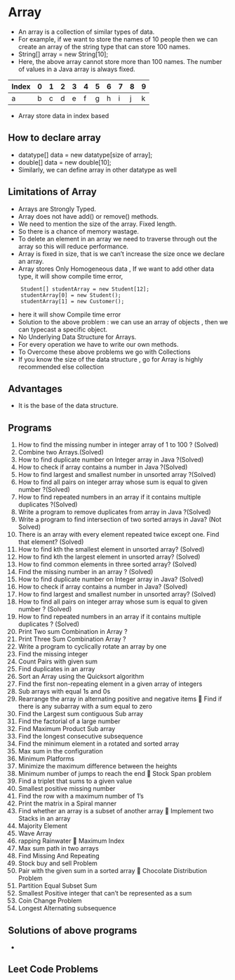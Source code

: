# Array
- An array is a collection of similar types of data.
- For example, if we want to store the names of 10 people then we can create an array of the string type that can store 100 names.
- String[] array = new String[10];
- Here, the above array cannot store more than 100 names. The number of values in a Java array is always fixed.

| Index | 0   | 1   | 2   | 3   | 4   | 5   | 6   | 7   | 8   | 9   |
|-------|-----|-----|-----|-----|-----|-----|-----|-----|-----|-----|
| a     | b   | c   | d   | e   | f   | g   | h   | i   | j   | k   |

- Array store data in index based


## How to declare array
- datatype[] data = new datatype[size of array];
- double[] data = new double[10];
- Similarly, we can define array in other datatype as well

## Limitations of Array
- Arrays are Strongly Typed.
- Array does not have add() or remove() methods.
- We need to mention the size of the array. Fixed length.
- So there is a chance of memory wastage.
- To delete an element in an array we need to traverse through out the array so this will reduce performance.
- Array is fixed in size, that is we can’t increase the size once we declare an array.
- Array stores Only Homogeneous data , If we want to add other data type, it will show compile time error,
```
	Student[] studentArray = new Student[12]; 	
	studentArray[0] = new Student(); 
	studentArray[1] = new Customer();  
```
- here it will show Compile time error
- Solution to the above problem : we can use an array of objects , then we can typecast a specific object.
- No Underlying Data Structure for Arrays.
- For every operation we have to write our own methods.
- To Overcome these above problems we go with Collections
- If you know the size of the data structure , go for Array is highly recommended else collection

## Advantages
- It is the base of the data structure.


## Programs
1) How to find the missing number in integer array of 1 to 100 ? (Solved)
2) Combine two Arrays.(Solved)
3) How to find duplicate number on Integer array in Java ?(Solved)
4) How to check if array contains a number in Java ?(Solved)
5) How to find largest and smallest number in unsorted array ?(Solved)
6) How to find all pairs on integer array whose sum is equal to given number ?(Solved)
7) How to find repeated numbers in an array if it contains multiple duplicates ?(Solved)
8) Write a program to remove duplicates from array in Java ?(Solved)
9) Write a program to find intersection of two sorted arrays in Java? (Not Solved)
10) There is an array with every element repeated twice except one. Find that element? (Solved)
11) How to find kth the smallest element in unsorted array? (Solved)
12) How to find kth the largest element in unsorted array? (Solved)
13) How to find common elements in three sorted array? (Solved)
14) Find the missing number in an array ? (Solved)
15) How to find duplicate number on Integer array in Java? (Solved)
16) How to check if array contains a number in Java? (Solved)
17) How to find largest and smallest number in unsorted array? (Solved)
18) How to find all pairs on integer array whose sum is equal to given number ? (Solved)
19) How to find repeated numbers in an array if it contains multiple duplicates ? (Solved)
20) Print Two sum Combination in Array ?
21) Print Three Sum Combination Array ?
22) Write a program to cyclically rotate an array by one 
23) Find the missing integer 
24) Count Pairs with given sum 
25) Find duplicates in an array
26) Sort an Array using the Quicksort algorithm
27) Find the first non-repeating element in a given array of integers 
28) Sub arrays with equal 1s and 0s 
29) Rearrange the array in alternating positive and negative items  Find if there is any subarray with a sum equal to zero 
30) Find the Largest sum contiguous Sub array
31) Find the factorial of a large number
32) Find Maximum Product Sub array
33) Find the longest consecutive subsequence
34) Find the minimum element in a rotated and sorted array
35) Max sum in the configuration
36) Minimum Platforms
37) Minimize the maximum difference between the heights
38) Minimum number of jumps to reach the end  Stock Span problem
39) Find a triplet that sums to a given value
40) Smallest positive missing number
41) Find the row with a maximum number of 1’s
42) Print the matrix in a Spiral manner
43) Find whether an array is a subset of another array  Implement two Stacks in an array
44) Majority Element
45) Wave Array
46) rapping Rainwater  Maximum Index
47) Max sum path in two arrays
48) Find Missing And Repeating
49) Stock buy and sell Problem
50) Pair with the given sum in a sorted array  Chocolate Distribution Problem
51) Partition Equal Subset Sum
52) Smallest Positive integer that can’t be represented as a sum
53) Coin Change Problem
54) Longest Alternating subsequence

## Solutions of above programs
- 


## Leet Code Problems
